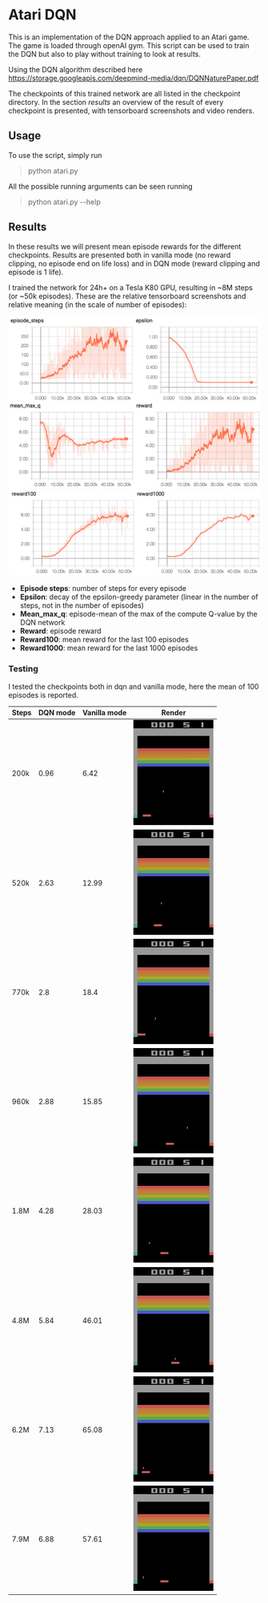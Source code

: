 # Atari DQN

This is an implementation of the DQN approach applied to an Atari game. The game is loaded through openAI gym.
This script can be used to train the DQN but also to play without training to look at results.

Using the DQN algorithm described here https://storage.googleapis.com/deepmind-media/dqn/DQNNaturePaper.pdf

The checkpoints of this trained network are all listed in the checkpoint directory. In the section *results* an overview of the result of every checkpoint is presented, with tensorboard screenshots and video renders.

## Usage
To use the script, simply run
> python atari.py

All the possible running arguments can be seen running
>python atari.py --help

## Results
In these results we will present mean episode rewards for the different checkpoints. Results are presented both in vanilla mode (no reward clipping, no episode end on life loss) and in DQN mode (reward clipping and episode is 1 life).

I trained the network for 24h+ on a Tesla K80 GPU, resulting in ~8M steps (or ~50k episodes). These are the relative tensorboard screenshots and relative meaning (in the scale of number of episodes):

![tensorboard1](src/screen1.png?raw=true)
![tensorboard2](src/screen2.png?raw=true)
![tensorboard3](src/screen3.png?raw=true)

- **Episode steps**: number of steps for every episode
- **Epsilon**: decay of the epsilon-greedy parameter (linear in the number of steps, not in the number of episodes)
- **Mean_max_q**: episode-mean of the max of the compute Q-value by the DQN network
- **Reward**: episode reward
- **Reward100**: mean reward for the last 100 episodes
- **Reward1000**: mean reward for the last 1000 episodes

### Testing
I tested the checkpoints both in dqn and vanilla mode, here the mean of 100 episodes is reported.

| Steps | DQN mode | Vanilla mode | Render       |
| ----- | -------- | ------------ | -------------|
| 200k  | 0.96     | 6.42         | ![200k][200k]|
| 520k  | 2.63     | 12.99        | ![520k][520k]|
| 770k  | 2.8      | 18.4         | ![770k][770k]|
| 960k  | 2.88     | 15.85        | ![960k][960k]|
| 1.8M  | 4.28     | 28.03        | ![1_8M][18M]|
| 4.8M  | 5.84     | 46.01        | ![4_8M][48M]|
| 6.2M  | 7.13     | 65.08        | ![6_2M][62M]|
| 7.9M  | 6.88     | 57.61        | ![7_9M][79M]|

[200k]: src/200k.gif?raw=true
[520k]: src/520k.gif?raw=true
[770k]: src/770k.gif?raw=true
[960k]: src/960k.gif?raw=true
[18M]: src/18M.gif?raw=true
[48M]: src/48M.gif?raw=true
[62M]: src/62M.gif?raw=true
[79M]: src/79M.gif?raw=true
